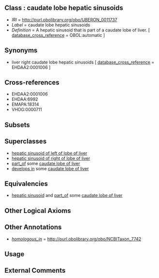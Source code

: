 
## Class : caudate lobe hepatic sinusoids

 * *IRI* = http://purl.obolibrary.org/obo/UBERON_0011737
 * *Label* = caudate lobe hepatic sinusoids
 * *Definition* = A hepatic sinusoid that is part of a caudate lobe of liver. [ [database_cross_reference](../../ef/oboInOwl#hasDbXref.md) = OBOL:automatic ]

## Synonyms

 * liver right caudate lobe hepatic sinusoids [ [database_cross_reference](../../ef/oboInOwl#hasDbXref.md) = EHDAA2:0001006 ]

## Cross-references

 * EHDAA2:0001006
 * EHDAA:6992
 * EMAPA:18314
 * VHOG:0000711

## Subsets


## Superclasses

 * [hepatic sinusoid of left of lobe of liver](../../UBERON/48/UBERON_0009548.md)
 * [hepatic sinusoid of right of lobe of liver](../../UBERON/49/UBERON_0009549.md)
 * [part_of](../../BFO/50/BFO_0000050.md) some [caudate lobe of liver](../../UBERON/17/UBERON_0001117.md)
 * [develops in](../../RO/26/RO_0002226.md) some [caudate lobe of liver](../../UBERON/17/UBERON_0001117.md)

## Equivalencies

 * [hepatic sinusoid](../../UBERON/81/UBERON_0001281.md) and [part_of](../../BFO/50/BFO_0000050.md) some [caudate lobe of liver](../../UBERON/17/UBERON_0001117.md)

## Other Logical Axioms


## Other Annotations

 * *[homologous_in](../../core#homologous/in/core#homologous_in.md)* = http://purl.obolibrary.org/obo/NCBITaxon_7742

## Usage


## External Comments

